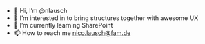 - 👋 Hi, I’m @nlausch
- 👀 I’m interested in to bring structures together with awesome UX
- 🌱 I’m currently learning SharePoint
- 📫 How to reach me nico.lausch@fam.de

<!---
nlausch/nlausch is a ✨ special ✨ repository because its `README.md` (this file) appears on your GitHub profile.
You can click the Preview link to take a look at your changes.
--->
